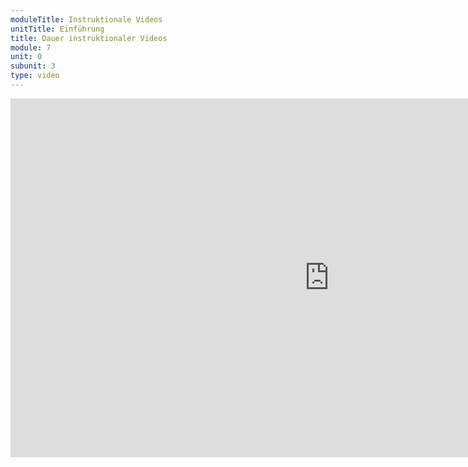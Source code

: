 ```yaml
---
moduleTitle: Instruktionale Videos
unitTitle: Einführung
title: Dauer instruktionaler Videos
module: 7
unit: 0
subunit: 3
type: video
---
```


<iframe width="1020" height="574" src="https://www.youtube.com/embed/G6AOFoB5Yho" frameborder="0" allow="accelerometer; autoplay; encrypted-media; gyroscope; picture-in-picture" allowfullscreen></iframe>

<!-- Es gibt mittlerweile ein paar Studien, die untersucht haben, wie lange Lernende Videos gucken. Guo zum Beispiel analyzsierten 6 Millionen Videos von Lernende, die 4 Kurse auf der Plattform edX besuchten. Sie messten für jedes Video, wie engangiert sie die Videos schauten, abhängig davon, wie lange sie die Videos schauten. Folgende Ergebnisse fanden Sie:

* Kurze Videos sind ansprechender (maximal 6 Minuten)
* Informelle Talking-Head Videos sind ansprechend
* Khan-Style Videos sind ansprechend
* Hochqualitiative Videos sind nicht unbedingt ansprechender als andere Formate

> Hier Tabelle nachzeichnen von denen

Zu ähnlichen Ergebnissen kamen auch Kim et al. (2014). Sie untersuchten 39 Millionen Videos von wiederum vier Kursen der Plattform edX. Die Hälfte aller Videos wurden nicht bis zum Ende angesehen. Von den 55% der Videos, die nicht bis zum Ende angesehen wurden, hörten 36.6% der Nutzer bereits in den ersten 3% der Videolänge wieder auf, das Video zu gucken. Der Dropout ändert sich daher drastisch zu Beginn eines Videos. Zudem erhöht sich die Dropoutrate mit der Länge des Videos. Es ist daher ratsam, kurze Videos anzusehen. Lernende, die ein Video bereits angesehen hatten, hörten noch schneller auf, das Video zu sehen, vermutlich, weil sie spezifisch nach Informationen suchten. 

Ähnliche Ergebnisse fanden auch Ozan, Ozarslan (2016). Kurze Videos wurden eher noch angesehen als lange Videos. 
 -->